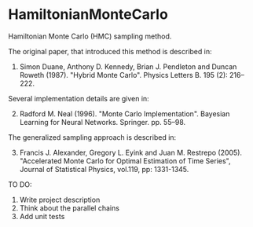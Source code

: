# HamiltonianMonteCarlo
Hamiltonian Monte Carlo (HMC) sampling method.

The original paper, that introduced this method is described in:

   1. Simon Duane, Anthony D. Kennedy, Brian J. Pendleton and Duncan Roweth (1987).
   "Hybrid Monte Carlo". Physics Letters B. 195 (2): 216–222.

Several implementation details are given in:

   2. Radford M. Neal (1996). "Monte Carlo Implementation".
   Bayesian Learning for Neural Networks. Springer. pp. 55–98.

The generalized sampling approach is described in:

   3. Francis J. Alexander, Gregory L. Eyink and Juan M. Restrepo (2005).
   "Accelerated Monte Carlo for Optimal Estimation of Time Series",
   Journal of Statistical Physics, vol.119, pp: 1331-1345.

TO DO:
1) Write project description
2) Think about the parallel chains
3) Add unit tests
